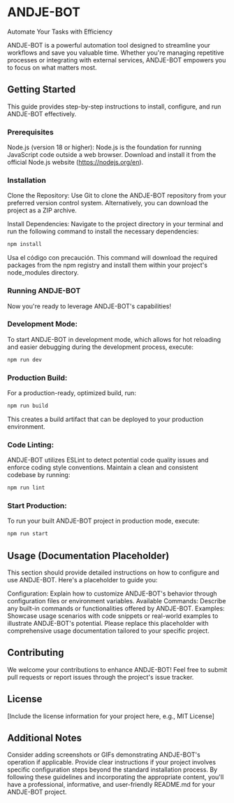 # ANDJE-BOT

Automate Your Tasks with Efficiency

ANDJE-BOT is a powerful automation tool designed to streamline your workflows and save you valuable time. Whether you're managing repetitive processes or integrating with external services, ANDJE-BOT empowers you to focus on what matters most.

## Getting Started

This guide provides step-by-step instructions to install, configure, and run ANDJE-BOT effectively.

### Prerequisites

Node.js (version 18 or higher): Node.js is the foundation for running JavaScript code outside a web browser. Download and install it from the official Node.js website (https://nodejs.org/en).

### Installation

Clone the Repository:
Use Git to clone the ANDJE-BOT repository from your preferred version control system. Alternatively, you can download the project as a ZIP archive.

Install Dependencies:
Navigate to the project directory in your terminal and run the following command to install the necessary dependencies:

```Bash
npm install
```

Usa el código con precaución.
This command will download the required packages from the npm registry and install them within your project's node_modules directory.

### Running ANDJE-BOT

Now you're ready to leverage ANDJE-BOT's capabilities!

### Development Mode:

To start ANDJE-BOT in development mode, which allows for hot reloading and easier debugging during the development process, execute:

```bash
npm run dev
```

### Production Build:

For a production-ready, optimized build, run:

```Bash
npm run build
```

This creates a build artifact that can be deployed to your production environment.

### Code Linting:

ANDJE-BOT utilizes ESLint to detect potential code quality issues and enforce coding style conventions. Maintain a clean and consistent codebase by running:

```Bash
npm run lint
```

### Start Production:

To run your built ANDJE-BOT project in production mode, execute:

```Bash
npm run start
```

## Usage (Documentation Placeholder)

This section should provide detailed instructions on how to configure and use ANDJE-BOT. Here's a placeholder to guide you:

Configuration: Explain how to customize ANDJE-BOT's behavior through configuration files or environment variables.
Available Commands: Describe any built-in commands or functionalities offered by ANDJE-BOT.
Examples: Showcase usage scenarios with code snippets or real-world examples to illustrate ANDJE-BOT's potential.
Please replace this placeholder with comprehensive usage documentation tailored to your specific project.

## Contributing

We welcome your contributions to enhance ANDJE-BOT! Feel free to submit pull requests or report issues through the project's issue tracker.

## License

[Include the license information for your project here, e.g., MIT License]

## Additional Notes

Consider adding screenshots or GIFs demonstrating ANDJE-BOT's operation if applicable.
Provide clear instructions if your project involves specific configuration steps beyond the standard installation process.
By following these guidelines and incorporating the appropriate content, you'll have a professional, informative, and user-friendly README.md for your ANDJE-BOT project.
